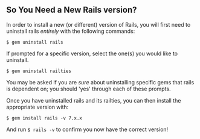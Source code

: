 ## So You Need a New Rails version?

In order to install a new (or different) version of Rails, you will first need to uninstall rails *entirely* with the following commands:

```
$ gem uninstall rails
```
If prompted for a specific version, select the one(s) you would like to uninstall.

```
$ gem uninstall railties
```

You may be asked if you are _sure_ about uninstalling specific gems that rails is dependent on; you should 'yes' through each of these prompts.

Once you have uninstalled rails and its railties, you can then install the appropriate version with:

```
$ gem install rails -v 7.x.x
```

And run `$ rails -v` to confirm you now have the correct version!
